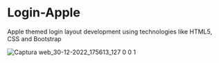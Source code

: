 # Login-Apple
Apple themed login layout development using technologies like HTML5, CSS and Bootstrap


![Captura web_30-12-2022_175613_127 0 0 1](https://user-images.githubusercontent.com/116908552/210111504-ddc8e2f4-79da-4890-8b20-62de8ba19957.jpeg)
